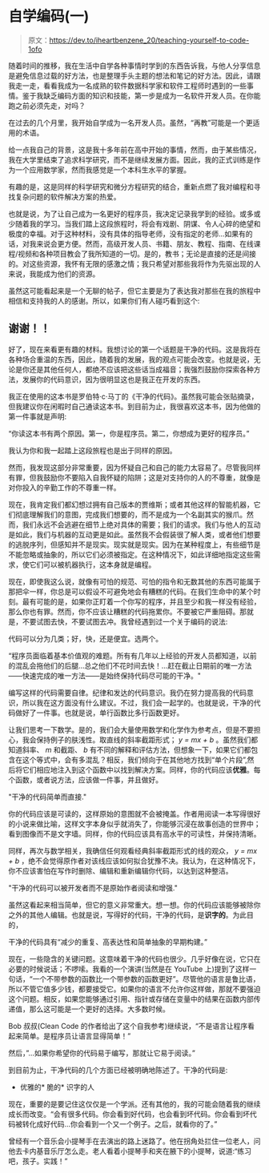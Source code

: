 # 自学编码(一)

> 原文：<https://dev.to/iheartbenzene_20/teaching-yourself-to-code-1ofo>

随着时间的推移，我在生活中自学各种事情时学到的东西告诉我，与他人分享信息是避免信息过载的好方法，也是整理手头主题的想法和笔记的好方法。因此，请跟我走一走，看看我成为一名成熟的软件数据科学家和软件工程师时遇到的一些事情。鉴于我缺乏编码方面的知识和技能，第一步是成为一名软件开发人员。在你能跑之前必须先走，对吗？

在过去的几个月里，我开始自学成为一名开发人员。虽然，“再教”可能是一个更适用的术语。

给一点我自己的背景，这是我十多年前在高中开始的事情，然而，由于某些情况，我在大学里结束了追求科学研究，而不是继续发展方面。因此，我的正式训练是作为一个应用数学家，然而我感觉是一个本科生水平的掌握。

有趣的是，这是同样的科学研究和微分方程研究的结合，重新点燃了我对编程和寻找复杂问题的软件解决方案的热爱。

也就是说，为了让自己成为一名更好的程序员，我决定记录我学到的经验。或多或少随着我的学习。当我们踏上这段旅程时，将会有戏剧、阴谋、令人心碎的绝望和极度的幸福。对于这种材料，没有具体的指导老师，没有指定的老师…如果有的话，对我来说会更方便。然而，高级开发人员、书籍、朋友、教程、指南、在线课程/视频和各种项目教会了我所知道的一切。是的，教书；无论是直接的还是间接的。对这些资源，我怀有无限的感激之情；我只希望对那些我将作为先驱出现的人来说，我能成为他们的资源。

虽然这可能看起来是一个无聊的帖子，但它主要是为了表达我对那些在我的旅程中相信和支持我的人的感谢。所以，如果你们有人碰巧看到这个:

## 谢谢！！

好了，现在来看更有趣的材料。我想讨论的第一个话题是干净的代码。这是我将在各种场合重温的东西，因此，随着我的发展，我的观点可能会改变。也就是说，无论是你还是其他任何人，都绝不应该把这些话当成福音；我强烈鼓励你探索各种方法，发展你的代码意识，因为很明显这也是我正在开发的东西。

我正在使用的这本书是罗伯特·c·马丁的《干净的代码》。虽然我可能会张贴摘录，但我建议你在闲暇时自己通读这本书。到目前为止，我很喜欢这本书，因为他做的第一件事就是声明:

“你读这本书有两个原因。第一，你是程序员。第二，你想成为更好的程序员。”

我认为你和我一起踏上这段旅程也是出于同样的原因。

然而，我发现这部分非常重要，因为怀疑自己和自己的能力太容易了。尽管我同样有罪，但我鼓励你不要陷入自我怀疑的陷阱；这是对支持你的人的不尊重，就像是对你投入的辛勤工作的不尊重一样。

现在，我肯定我们都幻想过拥有自己版本的贾维斯；或者其他这样的智能机器，它们彻底理解我们的意图，完成我们想要的，而不是成为一个名副其实的猴爪。然而，我们永远不会逃避在细节上绝对具体的需要；我们的请求。我们与他人的互动是如此，我们与机器的互动更是如此。虽然我不会假装很了解人类，或者他们想要的逃脱序列，但感知并不是现实。现实就是现实。因为在某种程度上，有些细节是不能忽略或抽象的，所以它们必须被指定。在这种情况下，如此详细地指定这些需求，使它们可以被机器执行，这本身就是编程。

现在，即使我这么说，就像有可怕的规范、可怕的指令和无数其他的东西可能属于那把伞一样，你总是可以假设不可避免地会有糟糕的代码。在我们生命中的某个时刻。最有可能的是，如果你正盯着一个你写的程序，并且至少和我一样没有经验，那么你也有罪。然而，你不应该让糟糕的代码拖累你。不要被它严重阻碍。那就是，不要试图去快，不要试图去冲。我曾经遇到过一个关于编码的说法:

代码可以分为几类；好，快，还是便宜。选两个。

“程序员面临着基本价值观的难题。所有有几年以上经验的开发人员都知道，以前的混乱会拖他们的后腿...总之他们不花时间去快！...赶在截止日期前的唯一方法——快速完成的唯一方法——是始终保持代码尽可能的干净。"

编写这样的代码需要自律。纪律和发达的代码意识。我仍在努力提高我的代码意识，所以我在这方面没有什么建议。不过，我们会一起学的。也就是说，干净的代码做好了一件事。也就是说，单行函数比多行函数更好。

让我们思考一下数学。是的，我们会大量使用数学和化学作为参考点，但是不要担心，我会保持例子的肤浅性。取直线的斜率截距形式； *y = mx + b* 。虽然我们都知道斜率、 *m* 和截距、 *b* 有不同的解释和评估方法，但想象一下，如果它们都包含在这个等式中，会有多混乱？相反，我们倾向于在其他地方找到“单个片段”,然后将它们相应地注入到这个函数中以找到解决方案。同样，你的代码应该**优雅**。每个函数，或者说方法，应该做一件事，并且做好。

"干净的代码简单而直接."

你的代码应该是可读的，这样原始的意图就不会被掩盖。作者用阅读一本写得很好的小说来做比喻，这样文字本身似乎就消失了，你能够沉浸在故事创造的世界中；看到图像而不是文字墙。同样，你的代码应该具有高水平的可读性，并保持清晰。

同样，再次与数学相关，我确信任何观看经典斜率截距形式的线的观众， *y = mx + b* ，绝不会觉得原作者对该线应该如何拟合犹豫不决。我认为，在这种情况下，你不应该害怕在写作时删除、编辑和重新编辑你代码，以达到这种整洁。

"干净的代码可以被开发者而不是原始作者阅读和增强."

虽然这看起来相当简单，但它的意义非常重大。想一想。你的代码应该能够被除你之外的其他人编辑。也就是说，写得好的代码，干净的代码，是**识字的**。为此目的，

干净的代码具有“减少的重复、高表达性和简单抽象的早期构建。”

现在，一些隐含的关键问题。这意味着干净的代码也很少。几乎好像在说，它只在必要的时候说话；不啰嗦。我看的一个演讲(当然是在 YouTube 上)提到了这样一句话，“一个不带参数的函数比一个带参数的函数更好”。尽管他的语言是鲁比语，所以不管它值多少钱，都要接受它。如果你的语言不允许你这样做，那就不要强迫这个问题。相反，如果您能够通过引用、指针或存储在变量中的结果在函数内部传递值，那么这可能是一个更好的选择。大多数时候。

Bob 叔叔(Clean Code 的作者给出了这个自我参考)继续说，“不是语言让程序看起来简单。是程序员让语言显得简单！”

然后，”...如果你希望你的代码易于编写，那就让它易于阅读。”

到目前为止，干净代码的几个方面已经被明确地陈述了。干净的代码是:

*   优雅的*   脆的*   识字的人

现在，重要的是要记住这仅仅是一个学派。还有其他的，我的可能会随着我的继续成长而改变。“会有很多代码。你会看到好代码，也会看到坏代码。你会看到坏代码被转化成好代码...你会看到一个又一个例子。之后，就看你的了。”

曾经有一个音乐会小提琴手在去演出的路上迷路了。他在拐角处拦住一位老人，问他去卡内基音乐厅怎么走。老人看着小提琴手和夹在腋下的小提琴，说道:“练习吧，孩子。实践！”